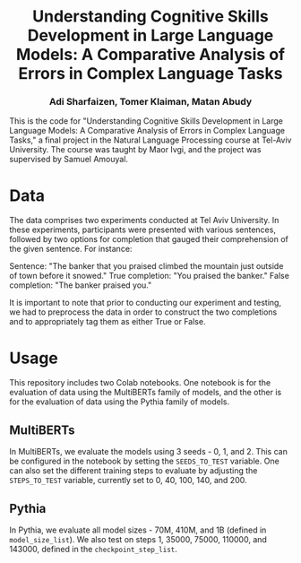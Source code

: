 <h1 align="center"> Understanding Cognitive Skills Development in Large Language Models: A Comparative Analysis of Errors in Complex Language Tasks </h1>
<h3 align="center">Adi Sharfaizen, Tomer Klaiman, Matan Abudy</h3>
This is the code for "Understanding Cognitive Skills Development in Large Language Models: A Comparative Analysis of Errors in Complex Language Tasks," a final project in the Natural Language Processing course at Tel-Aviv University. The course was taught by Maor Ivgi, and the project was supervised by Samuel Amouyal.

# Data

The data comprises two experiments conducted at Tel Aviv University. In these experiments, participants were presented with various sentences, followed by two options for completion that gauged their comprehension of the given sentence. For instance:

Sentence: "The banker that you praised climbed the mountain just outside of town before it snowed."
True completion: "You praised the banker."
False completion: "The banker praised you."

It is important to note that prior to conducting our experiment and testing, we had to preprocess the data in order to construct the two completions and to appropriately tag them as either True or False.


# Usage

This repository includes two Colab notebooks. One notebook is for the evaluation of data using the MultiBERTs family of
models, and the other is for the evaluation of data using the Pythia family of models.

## MultiBERTs
In MultiBERTs, we evaluate the models using 3 seeds - 0, 1, and 2. This can be configured in the notebook by setting
the `SEEDS_TO_TEST` variable. One can also set the different training steps to evaluate by adjusting the `STEPS_TO_TEST`
variable, currently set to 0, 40, 100, 140, and 200.

## Pythia
In Pythia, we evaluate all model sizes - 70M, 410M, and 1B (defined in `model_size_list`). We also test on steps 1,
35000, 75000, 110000, and 143000, defined in the `checkpoint_step_list`.